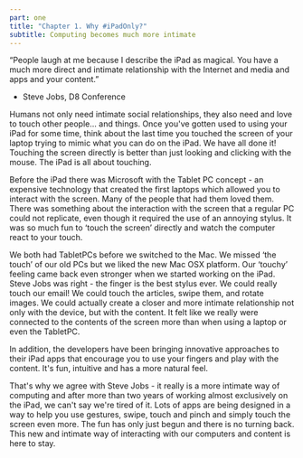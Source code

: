 ```yaml
---
part: one
title: "Chapter 1. Why #iPadOnly?"
subtitle: Computing becomes much more intimate 
---
```


“People laugh at me because I describe the iPad as magical. You have a much more direct and intimate relationship with the Internet and media and apps and your content.” 
- Steve Jobs, D8 Conference

Humans not only need intimate social relationships, they also need and love to touch other people... and things. Once you've gotten used to using your iPad for some time, think about the last time you touched the screen of your laptop trying to mimic what you can do on the iPad. We have all done it! Touching the screen directly is better than just looking and clicking with the mouse. The iPad is all about touching.

Before the iPad there was Microsoft with the Tablet PC concept - an expensive technology that created the first laptops which allowed you to interact with the screen. Many of the people that had them loved them. There was something about the interaction with the screen that a regular PC could not replicate, even though it required the use of an annoying stylus. It was so much fun to ‘touch the screen’ directly and watch the computer react to your touch.

We both had TabletPCs before we switched to the Mac. We missed ‘the touch’ of our old PCs but we liked the new Mac OSX platform. Our ‘touchy’ feeling came back even stronger when we started working on the iPad. Steve Jobs was right - the finger is the best stylus ever. We could really touch our email! We could touch the articles, swipe them, and rotate images. We could actually create a closer and more intimate relationship not only with the device, but with the content. It felt like we really were connected to the contents of the screen more than when using a laptop or even the TabletPC.

In addition, the developers have been bringing innovative approaches to their iPad apps that encourage you to use your fingers and play with the content. It's fun, intuitive and has a more natural feel.

That's why we agree with Steve Jobs - it really is a more intimate way of computing and after more than two years of working almost exclusively on the iPad, we can't say we're tired of it. Lots of apps are being designed in a way to help you use gestures, swipe, touch and pinch and simply touch the screen even more. The fun has only just begun and there is no turning back. This new and intimate way of interacting with our computers and content is here to stay.
